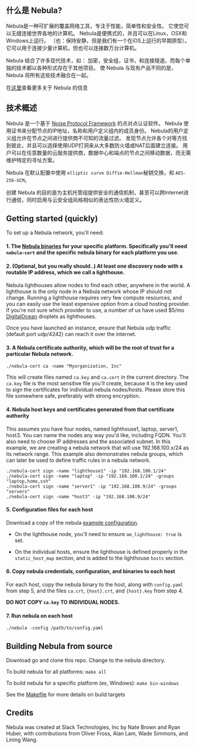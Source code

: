 ## 什么是 Nebula?
Nebula是一种可扩展的覆盖网络工具，专注于性能，简单性和安全性。
它使您可以无缝连接世界各地的计算机。 Nebula是便携式的，并且可以在Linux，OSX和Windows上运行。
（也：保持安静，但是我们有一个在iOS上运行的早期原型）。
它可以用于连接少量计算机，但也可以连接数万台计算机。

Nebula 结合了许多现代技术，如： 加密，安全组，证书，和连接隧道。而每个单独的技术都以各种形式存在于其他项目。
使 Nebula 与现有产品不同的是，Nebula 将所有这些技术融合在一起。

在[这里](https://medium.com/p/884110a5579)查看更多关于 Nebula 的信息

## 技术概述
Nebula 是一个基于 [Noise Protocol Framework](https://noiseprotocol.org/) 的点对点认证软件。
Nebula 使用证书来分配节点的IP地址，名称和用户定义组内的成员身份。
Nebula的用户定义组允许在节点之间进行提供商不可知的流量过滤。
发现节点允许各个对等方找到彼此，并且可以选择使用UDP打洞来从大多数防火墙或NAT后面建立连接。
用户可以在任意数量的云服务提供商，数据中心和端点的节点之间移动数据，而无需维护特定的寻址方案。

Nebula 在默认配置中使用 ``elliptic curve Diffie-Hellman``秘钥交换，和 ``AES-256-GCM``。

创建 Nebula 的目的是为主机托管组提供安全的通信机制，甚至可以跨Internet进行通信，同时启用与云安全组风格相似的表达性防火墙定义。
## Getting started (quickly)

To set up a Nebula network, you'll need:

#### 1. The [Nebula binaries](https://github.com/slackhq/nebula/releases) for your specific platform. Specifically you'll need `nebula-cert` and the specific nebula binary for each platform you use.

#### 2. (Optional, but you really should..) At least one discovery node with a routable IP address, which we call a lighthouse.

Nebula lighthouses allow nodes to find each other, anywhere in the world. A lighthouse is the only node in a Nebula network whose IP should not change. Running a lighthouse requires very few compute resources, and you can easily use the least expensive option from a cloud hosting provider. If you're not sure which provider to use, a number of us have used $5/mo [DigitalOcean](https://digitalocean.com) droplets as lighthouses.

  Once you have launched an instance, ensure that Nebula udp traffic (default port udp/4242) can reach it over the internet.


#### 3. A Nebula certificate authority, which will be the root of trust for a particular Nebula network.

  ```
  ./nebula-cert ca -name "Myorganization, Inc"
  ```
  This will create files named `ca.key` and `ca.cert` in the current directory. The `ca.key` file is the most sensitive file you'll create, because it is the key used to sign the certificates for individual nebula nodes/hosts. Please store this file somewhere safe, preferably with strong encryption.

#### 4. Nebula host keys and certificates generated from that certificate authority
This assumes you have four nodes, named lighthouse1, laptop, server1, host3. You can name the nodes any way you'd like, including FQDN. You'll also need to choose IP addresses and the associated subnet. In this example, we are creating a nebula network that will use 192.168.100.x/24 as its network range. This example also demonstrates nebula groups, which can later be used to define traffic rules in a nebula network.
```
./nebula-cert sign -name "lighthouse1" -ip "192.168.100.1/24"
./nebula-cert sign -name "laptop" -ip "192.168.100.2/24" -groups "laptop,home,ssh"
./nebula-cert sign -name "server1" -ip "192.168.100.9/24" -groups "servers"
./nebula-cert sign -name "host3" -ip "192.168.100.9/24"
```

#### 5. Configuration files for each host
Download a copy of the nebula [example configuration](https://github.com/slackhq/nebula/blob/master/examples/config.yml).

* On the lighthouse node, you'll need to ensure `am_lighthouse: true` is set.

* On the individual hosts, ensure the lighthouse is defined properly in the `static_host_map` section, and is added to the lighthouse `hosts` section.


#### 6. Copy nebula credentials, configuration, and binaries to each host

For each host, copy the nebula binary to the host, along with `config.yaml` from step 5, and the files `ca.crt`, `{host}.crt`, and `{host}.key` from step 4.

**DO NOT COPY `ca.key` TO INDIVIDUAL NODES.**

#### 7. Run nebula on each host
```
./nebula -config /path/to/config.yaml
```

## Building Nebula from source

Download go and clone this repo. Change to the nebula directory.

To build nebula for all platforms:
`make all`

To build nebula for a specific platform (ex, Windows):
`make bin-windows`

See the [Makefile](Makefile) for more details on build targets

## Credits

Nebula was created at Slack Technologies, Inc by Nate Brown and Ryan Huber, with contributions from Oliver Fross, Alan Lam, Wade Simmons, and Lining Wang.




 